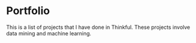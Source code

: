 # Portfolio
This is a list of projects that I have done in Thinkful. These projects involve data mining and machine learning.
